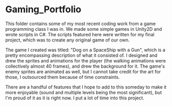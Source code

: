 # Gaming_Portfolio
This folder contains some of my most recent coding work from a game programming class I was in. We made some simple games in Unity2D and wrote scripts in C#. 
The scripts featured here were written for my final project, which was to create any original game of our own.

The game I created was titled: "Dog on a SpaceShip with a Gun", which is a pretty encompassing description of what it consisted of. 
I designed and drew the sprites and animations for the player (the walking animations were collectively almost 40 frames), and drew the background for it. 
The game's enemy sprites are animated as well, but I cannot take credit for the art for those, I outsourced them because of time constraints. 

There are a handful of features that I hope to add to this someday to make it more enjoyable (sound and multiple levels being the most significant),
but I'm proud of it as it is right now. I put a lot of time into this project.
